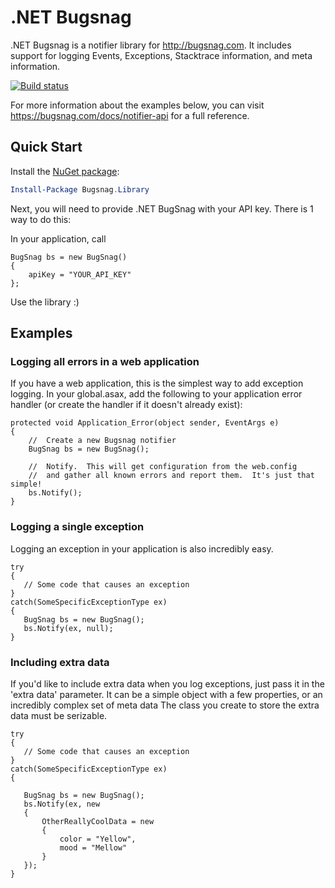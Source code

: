 .NET Bugsnag
===========

.NET Bugsnag is a notifier library for http://bugsnag.com.  It includes support for logging Events, Exceptions, Stacktrace information, and meta information.  

[![Build status](https://ci.appveyor.com/api/projects/status/jncmi5xfno8u99m9)](https://ci.appveyor.com/project/buckrogerz/net-bugsnag)

For more information about the examples below, you can visit https://bugsnag.com/docs/notifier-api for a full reference.

Quick Start
-----------

Install the [NuGet package](https://www.nuget.org/packages/Bugsnag.Library/):
```powershell
Install-Package Bugsnag.Library
```

Next, you will need to provide .NET BugSnag with your API key.  There is 1 way to do this:

In your application, call

```CSharp
BugSnag bs = new BugSnag()
{
    apiKey = "YOUR_API_KEY"
};
```

Use the library :)

Examples
-----------

### Logging all errors in a web application

If you have a web application, this is the simplest way to add exception logging.  In your global.asax, add the following to your application error handler (or create the handler if it doesn't already exist):

```CSharp
protected void Application_Error(object sender, EventArgs e)
{
    //  Create a new Bugsnag notifier
    BugSnag bs = new BugSnag();

    //  Notify.  This will get configuration from the web.config
    //  and gather all known errors and report them.  It's just that simple!
    bs.Notify();
}
```
        
### Logging a single exception

Logging an exception in your application is also incredibly easy.  

```CSharp
try
{
   // Some code that causes an exception
}
catch(SomeSpecificExceptionType ex)
{
   BugSnag bs = new BugSnag();
   bs.Notify(ex, null);
}
```

### Including extra data

If you'd like to include extra data when you log exceptions, just pass it in the 'extra data' parameter.  It can be a simple object with a few properties, or an incredibly complex set of meta data
The class you create to store the extra data must be serizable.

```CSharp
try
{
   // Some code that causes an exception
}
catch(SomeSpecificExceptionType ex)
{

   BugSnag bs = new BugSnag();
   bs.Notify(ex, new
   {
       OtherReallyCoolData = new
       {
           color = "Yellow",
           mood = "Mellow"
       }
   });
}
```
        

